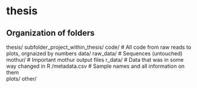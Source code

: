 # thesis

## Organization of folders

thesis/ 
	subfolder_project_within_thesis/ 
		code/  # All code from raw reads to plots, orgnaized by numbers
		data/ 
			raw_data/     # Sequences (untouched)
			mothur/       # Important mothur output files
			r_data/       # Data that was in some way changed in R
			/metadata.csv # Sample names and all information on them  
		plots/
		other/
